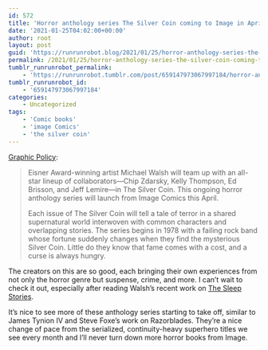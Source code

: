 ```yaml
---
id: 572
title: 'Horror anthology series The Silver Coin coming to Image in April'
date: '2021-01-25T04:02:00+00:00'
author: root
layout: post
guid: 'https://runrunrobot.blog/2021/01/25/horror-anthology-series-the-silver-coin-coming-to/'
permalink: /2021/01/25/horror-anthology-series-the-silver-coin-coming-to/
tumblr_runrunrobot_permalink:
    - 'https://runrunrobot.tumblr.com/post/659147973067997184/horror-anthology-series-the-silver-coin-coming-to'
tumblr_runrunrobot_id:
    - '659147973067997184'
categories:
    - Uncategorized
tags:
    - 'Comic books'
    - 'image Comics'
    - 'the silver coin'
---
```


[Graphic Policy](https://graphicpolicy.com/2021/01/22/all-star-comic-creators-tell-us-the-cost-of-the-silver-coin-starting-in-april/):

> Eisner Award-winning artist Michael Walsh will team up with an all-star lineup of collaborators—Chip Zdarsky, Kelly Thompson, Ed Brisson, and Jeff Lemire—in The Silver Coin. This ongoing horror anthology series will launch from Image Comics this April.   
>    
> Each issue of The Silver Coin will tell a tale of terror in a shared supernatural world interwoven with common characters and overlapping stories. The series begins in 1978 with a failing rock band whose fortune suddenly changes when they find the mysterious Silver Coin. Little do they know that fame comes with a cost, and a curse is always hungry.

The creators on this are so good, each bringing their own experiences from not only the horror genre but suspense, crime, and more. I can’t wait to check it out, especially after reading Walsh’s recent work on [The Sleep Stories](https://thesleepstories.com).

It’s nice to see more of these anthology series starting to take off, similar to James Tynion IV and Steve Foxe’s work on Razorblades. They’re a nice change of pace from the serialized, continuity-heavy superhero titles we see every month and I’ll never turn down more horror books from Image.